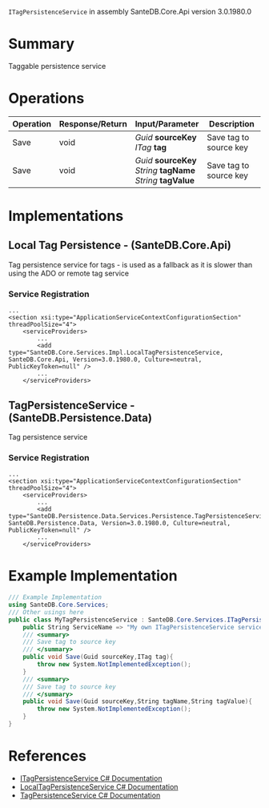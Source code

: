 `ITagPersistenceService` in assembly SanteDB.Core.Api version 3.0.1980.0

# Summary
Taggable persistence service

# Operations

|Operation|Response/Return|Input/Parameter|Description|
|-|-|-|-|
|Save|void|*Guid* **sourceKey**<br/>*ITag* **tag**|Save tag to source key|
|Save|void|*Guid* **sourceKey**<br/>*String* **tagName**<br/>*String* **tagValue**|Save tag to source key|

# Implementations


## Local Tag Persistence - (SanteDB.Core.Api)
Tag persistence service for tags - is used as a fallback as it is slower than using the ADO or remote tag service

### Service Registration
```markup
...
<section xsi:type="ApplicationServiceContextConfigurationSection" threadPoolSize="4">
	<serviceProviders>
		...
		<add type="SanteDB.Core.Services.Impl.LocalTagPersistenceService, SanteDB.Core.Api, Version=3.0.1980.0, Culture=neutral, PublicKeyToken=null" />
		...
	</serviceProviders>
```

## TagPersistenceService - (SanteDB.Persistence.Data)
Tag persistence service

### Service Registration
```markup
...
<section xsi:type="ApplicationServiceContextConfigurationSection" threadPoolSize="4">
	<serviceProviders>
		...
		<add type="SanteDB.Persistence.Data.Services.Persistence.TagPersistenceService, SanteDB.Persistence.Data, Version=3.0.1980.0, Culture=neutral, PublicKeyToken=null" />
		...
	</serviceProviders>
```
# Example Implementation
```csharp
/// Example Implementation
using SanteDB.Core.Services;
/// Other usings here
public class MyTagPersistenceService : SanteDB.Core.Services.ITagPersistenceService { 
	public String ServiceName => "My own ITagPersistenceService service";
	/// <summary>
	/// Save tag to source key
	/// </summary>
	public void Save(Guid sourceKey,ITag tag){
		throw new System.NotImplementedException();
	}
	/// <summary>
	/// Save tag to source key
	/// </summary>
	public void Save(Guid sourceKey,String tagName,String tagValue){
		throw new System.NotImplementedException();
	}
}
```

# References

* [ITagPersistenceService C# Documentation](http://santesuite.org/assets/doc/net/html/T_SanteDB_Core_Services_ITagPersistenceService.htm)
* [LocalTagPersistenceService C# Documentation](http://santesuite.org/assets/doc/net/html/T_SanteDB_Core_Services_Impl_LocalTagPersistenceService.htm)
* [TagPersistenceService C# Documentation](http://santesuite.org/assets/doc/net/html/T_SanteDB_Persistence_Data_Services_Persistence_TagPersistenceService.htm)
